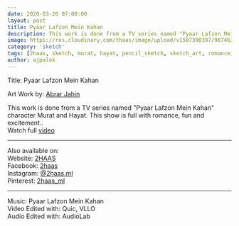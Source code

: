 ```yaml
---
date: 2020-03-26 07:00:00
layout: post
title: Pyaar Lafzon Mein Kahan
description: This work is done from a TV series named "Pyaar Lafzon Mein Kahan" character Murat and Hayat.
image: https://res.cloudinary.com/thaas/image/upload/v1587390397/90746306_869640146792292_4012353397041659904_o.jpg_lmlk1g.jpg
category: 'sketch'
tags: [2haas, sketch, murat, hayat, pencil_sketch, sketch_art, romance, romantic scene, pyaar lafzon mein kahan]
author: ajpalok
---
```


Title: Pyaar Lafzon Mein Kahan

  
Art Work by: [Abrar Jahin
](https://aj.palok.ga)  
  
This work is done from a TV series named "Pyaar Lafzon Mein Kahan" character Murat and Hayat. This show is full with romance, fun and excitement..  
Watch full <a href="https://youtu.be/mJ2fY0mAk0Q">video</a>
   
----------------------------------------------------------------------------------------------------------  
Also available on:  
Website: [2HAAS](https://2haas.ml/)  
Facebook: [2haas](https://facebook.com/2haas)  
Instagram: [@2haas.ml](https://instagram.com/2haas.ml)  
Pinterest: [2haas_ml](https://pinterest.com/2haas_ml)  

----------------------------------------------------------------------------------------------------------  
Music: Pyaar Lafzon Mein Kahan  
Video Edited with: Quic, VLLO  
Audio Edited with: AudioLab  
